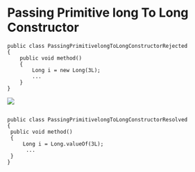 Passing Primitive long To Long Constructor
=========

```
public class PassingPrimitivelongToLongConstructorRejected
{
    public void method() 
    {
        Long i = new Long(3L);
        ...
    }
}
   ```
   
   ![](http://www.iconki.com/icons/Software-Applications/32x32-Applications-Basics/arrow_down_blue.png)
   
   ```
   
public class PassingPrimitivelongToLongConstructorResolved
{
    public void method()
    {
        Long i = Long.valueOf(3L);
         ...
    }
}
   ```